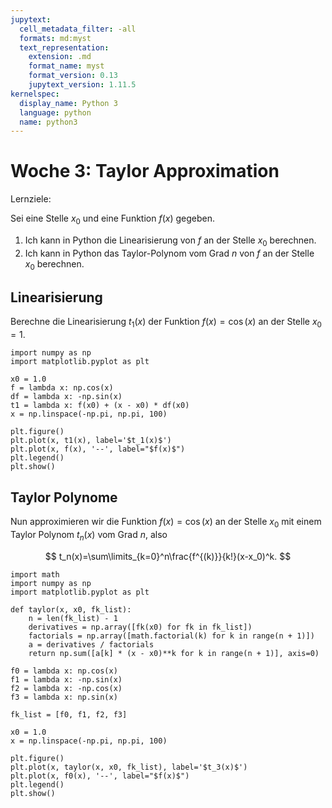 ```yaml
---
jupytext:
  cell_metadata_filter: -all
  formats: md:myst
  text_representation:
    extension: .md
    format_name: myst
    format_version: 0.13
    jupytext_version: 1.11.5
kernelspec:
  display_name: Python 3
  language: python
  name: python3
---
```


# Woche 3: Taylor Approximation

Lernziele:

Sei eine Stelle $x_0$ und eine Funktion $f(x)$ gegeben.

1. Ich kann in Python die Linearisierung von $f$ an der Stelle $x_0$ berechnen.
2. Ich kann in Python das Taylor-Polynom vom Grad $n$ von $f$ an der Stelle $x_0$ berechnen.

## Linearisierung

Berechne die Linearisierung $t_1(x)$ der Funktion $f(x)=\cos(x)$ an der Stelle $x_0=1$.

```{code-cell} ipython3
import numpy as np
import matplotlib.pyplot as plt

x0 = 1.0
f = lambda x: np.cos(x)
df = lambda x: -np.sin(x)
t1 = lambda x: f(x0) + (x - x0) * df(x0)
x = np.linspace(-np.pi, np.pi, 100)

plt.figure()
plt.plot(x, t1(x), label='$t_1(x)$')
plt.plot(x, f(x), '--', label="$f(x)$")
plt.legend()
plt.show()
```

## Taylor Polynome

Nun approximieren wir die Funktion $f(x)=\cos(x)$ an der Stelle $x_0$ mit einem Taylor Polynom $t_n(x)$ vom Grad $n$, also

$$
t_n(x)=\sum\limits_{k=0}^n\frac{f^{(k)}}{k!}(x-x_0)^k.
$$

```{code-cell} ipython3
import math
import numpy as np
import matplotlib.pyplot as plt

def taylor(x, x0, fk_list):
    n = len(fk_list) - 1
    derivatives = np.array([fk(x0) for fk in fk_list])
    factorials = np.array([math.factorial(k) for k in range(n + 1)])
    a = derivatives / factorials
    return np.sum([a[k] * (x - x0)**k for k in range(n + 1)], axis=0)

f0 = lambda x: np.cos(x)
f1 = lambda x: -np.sin(x)
f2 = lambda x: -np.cos(x)
f3 = lambda x: np.sin(x)

fk_list = [f0, f1, f2, f3]

x0 = 1.0
x = np.linspace(-np.pi, np.pi, 100)

plt.figure()
plt.plot(x, taylor(x, x0, fk_list), label='$t_3(x)$')
plt.plot(x, f0(x), '--', label="$f(x)$")
plt.legend()
plt.show()
```
